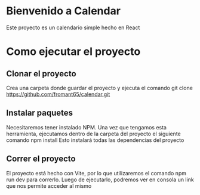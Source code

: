 # Bienvenido a Calendar

Este proyecto es un calendario simple hecho en React

# Como ejecutar el proyecto

## Clonar el proyecto

Crea una carpeta donde guardar el proyecto y ejecuta el comando
git clone https://github.com/fromant65/calendar.git

## Instalar paquetes

Necesitaremos tener instalado NPM. Una vez que tengamos esta herramienta, ejecutamos dentro de la carpeta del proyecto el siguiente comando
npm install
Esto instalará todas las dependencias del proyecto

## Correr el proyecto

El proyecto está hecho con Vite, por lo que utilizaremos el comando
npm run dev
para correrlo. Luego de ejecutarlo, podremos ver en consola un link que nos permite acceder al mismo

